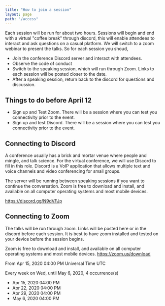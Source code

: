 ```yaml
---
title: "How to join a session"
layout: page
path: "/access"
---
```


Each session will be run for about two hours. Sessions will begin and end with a virtual "coffee break" through discord, this will enable attendees to interact and ask questions on a casual platform. We will switch to a zoom webinar to present the talks. So for each session you shoud, 

* Join the conference Discord server and interact with attendees.
* Observe the code of conduct
* Switch to the speaking session, which will run through Zoom. Links to each session will be posted closer to the date.
* After a speaking session, return back to the discord for questions and discussion. 


## Things to do before April 12
* Sign up and Test Zoom. There will be a session where you can test you connectivity prior to the event.
* Sign up and test Discord. There will be a session where you can test you connectivity prior to the event.


## Connecting to Discord
A conference usually has a brick and mortar venue where people and mingle, and talk science. For the virtual conference, we will use Discord to fill in this role. Discord is a VoIP application that allows multiple text and voice channels and video conferencing for small groups. 

The server will be running between speaking sessions if you want to continue the conversation. Zoom is free to download and install, and available on all computer operating systems and most mobile devices.

https://discord.gg/N9dVFJp

## Connecting to Zoom

The talks will be run through zoom. Links will be posted here or in the discord before each session. It is best to have zoom installed and tested on your device before the session begins. 

Zoom is free to download and install, and available on all computer operating systems and most mobile devices. https://zoom.us/download

From Apr 15, 2020 04:00 PM Universal Time UTC

Every week on Wed, until May 6, 2020, 4 occurrence(s)
* Apr 15, 2020 04:00 PM
* Apr 22, 2020 04:00 PM
* Apr 29, 2020 04:00 PM
* May 6, 2020 04:00 PM
